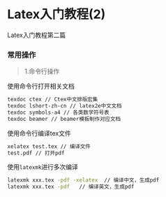 # Latex入门教程(2)


Latex入门教程第二篇
<!--more-->

### 常用操作

> 1.命令行操作

使用命令行打开相关文档

```bash
texdoc ctex // Ctex中文排版宏集
texdoc lshort-zh-cn // latex2e中文文档
texdoc symbols-a4 // 各类数学符号表
texdoc beamer // beamer模板制作对应文档
```

使用命令行编译tex文件

```bash
xelatex test.tex // 编译文件
test.pdf // 打开pdf
```

使用`latexmk`进行多次编译

```bash
latexmk xxx.tex -pdf -xelatex  // 编译中文，生成pdf
latexmk xxx.tex -pdf   // 编译英文，生成pdf
```


